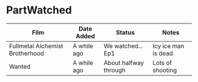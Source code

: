# PartWatched

| Film | Date Added | Status | Notes |
| ---- | ---------- | ------ | ----- |
| Fullmetal Alchemist Brotherhood | A while ago | We watched... Ep1| Icy ice man is dead |
| Wanted | A while ago | About halfway through | Lots of shooting |